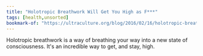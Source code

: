 ```yaml
---
title: "Holotropic Breathwork Will Get You High as F***"
tags: [health,unsorted]
bookmark-of: "https://ultraculture.org/blog/2016/02/16/holotropic-breathwork/"
---
```

Holotropic breathwork is a way of breathing your way into a new state of consciousness. It's an incredible way to get, and stay, high.